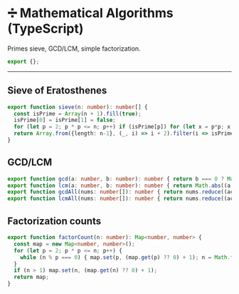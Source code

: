 # ➗ Mathematical Algorithms (TypeScript)

Primes sieve, GCD/LCM, simple factorization.

```ts
export {};
```

---

## Sieve of Eratosthenes
```ts
export function sieve(n: number): number[] {
  const isPrime = Array(n + 1).fill(true);
  isPrime[0] = isPrime[1] = false;
  for (let p = 2; p * p <= n; p++) if (isPrime[p]) for (let x = p*p; x <= n; x += p) isPrime[x] = false;
  return Array.from({length: n-1}, (_, i) => i + 2).filter(i => isPrime[i]);
}
```

## GCD/LCM
```ts
export function gcd(a: number, b: number): number { return b === 0 ? Math.abs(a) : gcd(b, a % b); }
export function lcm(a: number, b: number): number { return Math.abs((a / gcd(a, b)) * b); }
export function gcdAll(nums: number[]): number { return nums.reduce((acc, x) => gcd(acc, x)); }
export function lcmAll(nums: number[]): number { return nums.reduce((acc, x) => lcm(acc, x)); }
```

## Factorization counts
```ts
export function factorCount(n: number): Map<number, number> {
  const map = new Map<number, number>();
  for (let p = 2; p * p <= n; p++) {
    while (n % p === 0) { map.set(p, (map.get(p) ?? 0) + 1); n = Math.floor(n / p); }
  }
  if (n > 1) map.set(n, (map.get(n) ?? 0) + 1);
  return map;
}
```
